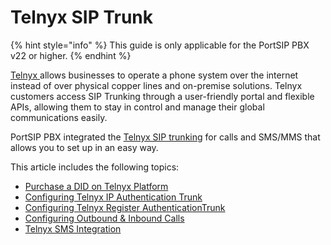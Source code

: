 # Telnyx SIP Trunk

{% hint style="info" %}
This guide is only applicable for the PortSIP PBX v22 or higher.
{% endhint %}

[Telnyx ](https://telnyx.com/products/sip-trunks)allows businesses to operate a phone system over the internet instead of over physical copper lines and on-premise solutions. Telnyx customers access SIP Trunking through a user-friendly portal and flexible APIs, allowing them to stay in control and manage their global communications easily.

PortSIP PBX integrated the [Telnyx SIP trunking](https://telnyx.com/products/sip-trunks) for calls and SMS/MMS that allows you to set up in an easy way.

This article includes the following topics:

* [Purchase a DID on Telnyx Platform](purchase-a-did-on-telnyx-platform.md)
* [Configuring Telnyx IP Authentication Trunk](configuring-telnyx-ip-authentication-trunk.md)
* [Configuring Telnyx Register AuthenticationTrunk](broken-reference)
* [Configuring Outbound & Inbound Calls](configuring-outbound-and-inbound-calls.md)
* [Telnyx SMS Integration](telnyx-sms-integration.md)

